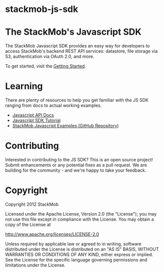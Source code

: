 stackmob-js-sdk
===============

# The StackMob's Javascript SDK

The StackMob Javascript SDK provides an easy way for developers to access StackMob's backend REST API services: datastore, file storage via S3, authentication via OAuth 2.0, and more.

To get started, visit the <a href="https://www.stackmob.com/platform/help/tutorials/html5_js_sdk" target="_blank">Getting Started</a>.

# Learning

There are plenty of resources to help you get familiar with the JS SDK ranging from docs to actual working examples.

* <a href="http://www.stackmob.com/devcenter/docs/Javascript-SDK-API" target="_blank">Javascript API Docs</a>
* <a href="http://www.stackmob.com/devcenter/docs/JS-SDK-Tutorial" target="_blank">Javascript SDK Tutorial</a>
* <a href="https://github.com/stackmob/stackmob-javascript-examples" target="_blank">StackMob Javascript Examples (GitHub Repository)</a>


# Contributing

Interested in contributing to the JS SDK?  This is an open source project!  Submit enhancements or any potential fixes as a pull request.  We are building for the community - and we're happy to take your feedback.

# Copyright

Copyright 2012 StackMob

Licensed under the Apache License, Version 2.0 (the "License");
you may not use this file except in compliance with the License.
You may obtain a copy of the License at

http://www.apache.org/licenses/LICENSE-2.0

Unless required by applicable law or agreed to in writing, software
distributed under the License is distributed on an "AS IS" BASIS,
WITHOUT WARRANTIES OR CONDITIONS OF ANY KIND, either express or implied.
See the License for the specific language governing permissions and
limitations under the License.